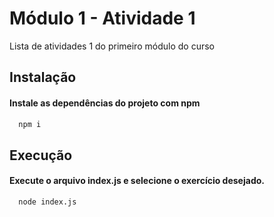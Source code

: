 # Módulo 1 - Atividade 1

Lista de atividades 1 do primeiro módulo do curso

## Instalação

<h4>Instale as dependências do projeto com npm</h4>

```bash
  npm i
```

## Execução

<h4> Execute o arquivo index.js e selecione o exercício desejado.</h4>

```bash
  node index.js
```

